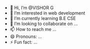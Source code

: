 - 👋 Hi, I’m @VISHOR G
- 👀 I’m interested in web development 
- 🌱 I’m currently learning B.E CSE
- 💞️ I’m looking to collaborate on ...
- 📫 How to reach me ...
- 😄 Pronouns: ...
- ⚡ Fun fact: ...

<!---
Vishorkathir/Vishorkathir is a ✨ special ✨ repository because its `README.md` (this file) appears on your GitHub profile.
You can click the Preview link to take a look at your changes.
--->
